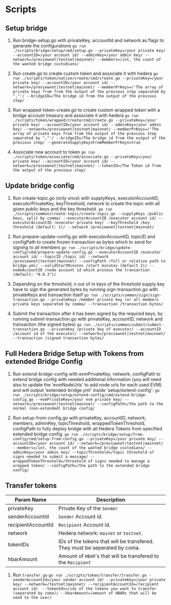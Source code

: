 # Scripts

## Setup bridge
1. Run bridge-setup.go with privateKey, accountId and network as flags to generate the configurations
    `go run ./scripts/bridge/setup/cmd/setup.go --privateKey=/your private key/ --accountID=/your account id/ --adminKey=/your admin key/ --network=/previewnet|testnet|mainnet/ --members=/int, the count of the wanted bridge custodians/`

2. Run create.go to create custom token and associate it with hedera
   `go run ./scripts/token/native/create/cmd/create.go --privateKey=/your private key/ --accountID=/your account id/ --network=/previewnet|testnet|mainnet/ --memberPrKeys=/'The array of private keys from from the output of the previous step separated by ","'/ --bridgeID=/The bridge id from the output of the previous step/`

3. Run wrapped-token-create.go to create custom wrapped token with a bridge account treasury and associate it with hedera
   `go run ./scripts/token/wrapped/create/cmd/create.go --privateKey=/your private key/ --accountID=/your account id/ --adminKey=/your admin key/ --network=/previewnet|testnet|mainnet/ --memberPrKeys=/'The array of private keys from from the output of the previous step separated by ","'/ --bridgeID=/The bridge id from the output of the previous step/ --generateSupplyKeysFromMemberPrKeys=true`

4. Associate new account to token
   `go run ./scripts/token/associate/cmd/associate.go --privateKey=/your private key/ --accountID=/your account id/ --network=/previewnet|testnet|mainnet/ --tokenID=/The Token id from the output of the previous step/`

## Update bridge config
1. Run create-topic.go (only once) with supplyKeys, executorAccountID, executorPrivateKey, keyThreshold, network to create the topic with all given public keys and the key threshold.
   `go run ./scripts/common/create-topic/create-topic.go --supplyKeys /public keys, split by comma/ --executorAccountID /executor account id/ --executorAccountID /executor private key/ --keyThreshold /key threshold (default: 1)/ --network /previewnet|testnet|mainnet/`

2. Run prepare-update-config.go with executorAccountID, topicID and configPath to create frozen transaction as bytes which to send for signing to all members
   `go run ./scripts/bridge/update-config/cmd/prepare-update-config.go --executorAccountID /executor account id/ --topicID /topic id/ --network /previewnet|testnet|mainnet/ --configPath /full or relative path to bridge.yml/ --validStartMinutes /start minutes (default 2)/ --nodeAccountID /node account id which process the transaction (default: "0.0.3")/`

3. Depending on the threshold, n out of m keys of the threshold supply key have to sign the generated bytes by running sign-transaction.go with privateKeys and transaction itself
   `go run ./scripts/common/sign/sign-transaction.go --privateKeys /member private key (or all members private keys separated by comma/ --transaction /transaction bytes/`

4. Submit the transaction after it has been signed by the required keys, by running submit-transaction.go with privateKey, accountID, network and transaction (the signed bytes)
   `go run ./scripts/common/submit/submit-transaction.go --privateKey /private key of executor/ --accountID /account id of the executor/ --network=/previewnet|testnet|mainnet/ --transaction /signed transaction bytes/`

## Full Hedera Bridge Setup with Tokens from extended Bridge Config
1. Run extend-bridge-config with evmPrivateKey, network, configPath to extend bridge config with needed additional information (you will need also to update the 'evmNodeUrls' to add node urls for each used EVM) and will output 'extended-bridge.yml' inside 'setup/extend-config':
   `go run ./scripts/bridge/setup/extend-config/cmd/extend-bridge-config.go --evmPrivateKey=/your evm private key/ --network=/previewnet|testnet|mainnet/ --configPath=/the path to the normal (non-extended) bridge config/` 
      
2. Run setup-from-config.go with privateKey, accountID, network, members, adminKey, topicThreshold, wrappedTokenThreshold, configPath to fully deploy bridge with all Hedera Tokens from specified extended bridge config.
   `go run ./scripts/bridge/setup/from-config/cmd/setup-from-config.go --privateKey=/your private key/ --accountID=/your account id/ --network=/previewnet|testnet|mainnet/ --members=/int, the count of the wanted bridge custodians/ --adminKey=/your admin key/ --topicThreshold=/topic threshold of signs needed to submit a message/ --wrappedTokenThreshold=/threshold of signs needed to manage a wrapped token/ --configPath=/the path to the extended bridge config/`
   

## Transfer tokens
Param Name | Description
 --- | --- 
privateKey | Private Key of the `Sender`
senderAccountId | `Sender` Account id.
recipientAccountId | `Recipient` Account id.
network | Hedera network: `mainet` or `testnet`.
tokenIDs | IDs of the tokens that will be transfered. They must be seperated by coma.
hbarAmount | Amount of `HBAR`'s that will be transfered to the `Recipient`

1. Run `transfer.go`
`go run ./scripts/token/transfer/transfer.go -senderAccountId=/your sender account id/ --privateKey=/your private key/ --network=/testnet|mainnet/ --recipientAccountId=/recipient account id/  --tokenIds=/ids of the tokens you want to transfer (separated by coma)/ --hbarAmount=/amount of HBARs that will be send to the user/`
